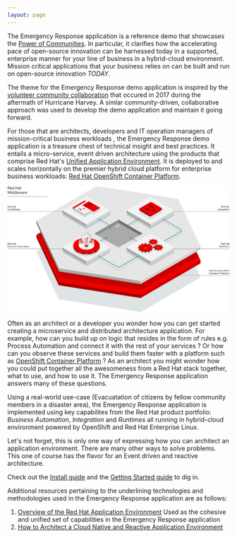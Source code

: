 ```yaml
---
layout: page
---
```

The Emergency Response application is a reference demo that showcases the [Power of Communities]( https://youtu.be/rVtsGZIFw4s ).
In particular, it clarifies how the accelerating pace of open-source innovation can be harnessed today in a supported, enterprise manner for your line of business in a hybrid-cloud environment.  Mission critical applications that your business relies on can be built and run on open-source innovation *TODAY*.

The theme for the Emergency Response demo application is inspired by the [volunteer community collaboration](https://en.wikipedia.org/wiki/Cajun_Navy) that occured in 2017 during the aftermath of Hurricane Harvey.  A simlar community-driven, collaborative approach was used to develop the demo application and maintain it going forward.

For those that are architects, developers and IT operation managers of mission-critical business workloads , the Emergency Response demo application is a treasure chest of technical insight and best practices.  It entails a micro-service, event driven architecture using the products that comprise Red Hat's [Unified Application Environment](https://developers.redhat.com/appenv).  It is deployed to and scales horizontally on the premier hybrid cloud platform for enterprise business workloads: [Red Hat OpenShift Container Platform](https://www.openshift.com/products/container-platform). 

![Red Hat Middelware](/images/redhatmiddleware.png)

Often as an architect or a developer you wonder how you can get started creating a microservice and distributed architecture application.  For example, how can you build up on logic that resides in the form of rules e.g. Process Automation and connect it with the rest of your services ?  Or how can you observe these services and build them faster with a platform such as [OpenShift Container Platform](https://www.openshift.com/products/container-platform) ?  As an architect you might wonder how you could put together all the awesomeness from a Red Hat stack together, what to  use, and how to use it. 
The Emergency Response application answers many of these questions. 

Using a real-world use-case (Evacuatation of citizens by fellow community members in a disaster area), the Emergency Response application is implemented using key capabilites from the Red Hat product portfolio: *Business Automation*, *Integration* and *Runtimes* all running in hybrid-cloud environment powered by OpenShift and Red Hat Enterprise Linux.
  


Let's not forget, this is only one way of expressing how you can architect an application environment. There are many other ways to solve problems. This one of course has the flavor for an Event driven and reactive architecture. 
  
Check out the [Install guide](/install.md) and the [Getting Started guide](/gettingstarted.md) to dig in.

Additional resources pertaining to the underlining technologies and methodologies used in the Emergency Response application are as follows:

1. [Overview of the Red Hat Application Environment](https://developers.redhat.com/appenv)
   Used as the cohesive and unified set of capabilities in the Emergency Response application
2. [How to Architect a Cloud Native and Reactive Application Environment](https://www.redhat.com/en/events/webinar/how-architect-cloud-native-and-reactive-application-environment)


